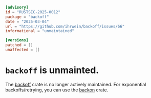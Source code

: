 ```toml
[advisory]
id = "RUSTSEC-2025-0012"
package = "backoff"
date = "2025-03-04"
url = "https://github.com/ihrwein/backoff/issues/66"
informational = "unmaintained"

[versions]
patched = []
unaffected = []
```

# `backoff` is unmainted.

The [backoff](https://crates.io/crates/backoff) crate is no longer actively maintained. For exponential backoffs/retrying, you can use the [backon](https://crates.io/crates/backon) crate.

